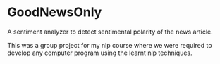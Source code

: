 # GoodNewsOnly
A sentiment analyzer to detect sentimental polarity of the news article.  

This was a group project for my nlp course where we were required to develop any computer program using the learnt nlp techniques.
